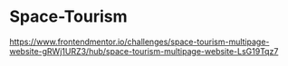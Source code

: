 # Space-Tourism

https://www.frontendmentor.io/challenges/space-tourism-multipage-website-gRWj1URZ3/hub/space-tourism-multipage-website-LsG19Tqz7
